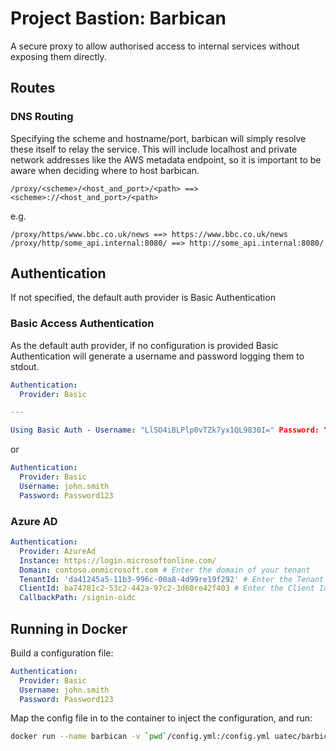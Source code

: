 # Project Bastion: Barbican

A secure proxy to allow authorised access to internal services without exposing them directly.


## Routes

### DNS Routing

Specifying the scheme and hostname/port, barbican will simply resolve these itself to relay the service. This will include localhost and private network addresses like the AWS metadata endpoint, so it is important to be aware when deciding where to host barbican.

```
/proxy/<scheme>/<host_and_port>/<path> ==> <scheme>://<host_and_port>/<path>
```

e.g. 
```
/proxy/https/www.bbc.co.uk/news ==> https://www.bbc.co.uk/news
/proxy/http/some_api.internal:8080/ ==> http://some_api.internal:8080/
```

## Authentication

If not specified, the default auth provider is Basic Authentication

### Basic Access Authentication

As the default auth provider, if no configuration is provided Basic Authentication will generate a username and password logging them to stdout.

```yaml
Authentication:
  Provider: Basic

---

Using Basic Auth - Username: "LlSO4iBLPlp0vTZk7yx1QL9830I=" Password: "6gEuyvgzLGum6jVnymPKPY+Y1pY="
```

or

```yaml
Authentication:
  Provider: Basic
  Username: john.smith
  Password: Password123
```

### Azure AD

```yaml
Authentication:
  Provider: AzureAd
  Instance: https://login.microsoftonline.com/
  Domain: contoso.onmicrosoft.com # Enter the domain of your tenant
  TenantId: 'da41245a5-11b3-996c-00a8-4d99re19f292' # Enter the Tenant Id (Obtained from the Azure portal. Select 'Endpoints' from the 'App registrations' blade and use the GUID in any of the URLs)
  ClientId: ba74781c2-53c2-442a-97c2-3d60re42f403 # Enter the Client Id (Application ID obtained from the Azure portal) 
  CallbackPath: /signin-oidc
```

## Running in Docker

Build a configuration file:

```yaml
Authentication:
  Provider: Basic
  Username: john.smith
  Password: Password123
```

Map the config file in to the container to inject the configuration, and run:

```sh
docker run --name barbican -v `pwd`/config.yml:/config.yml uatec/barbican
```
